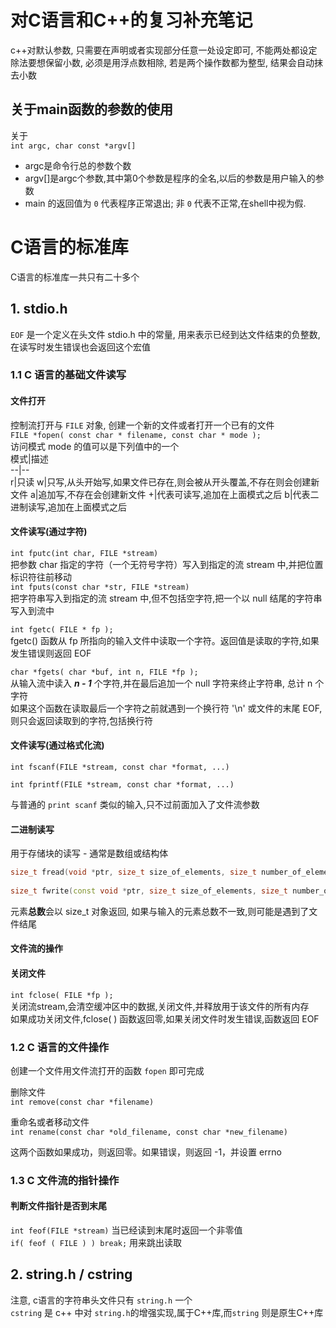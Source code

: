 # 对C语言和C++的复习补充笔记

c++对默认参数, 只需要在声明或者实现部分任意一处设定即可, 不能两处都设定  
除法要想保留小数, 必须是用浮点数相除, 若是两个操作数都为整型, 结果会自动抹去小数  



## 关于main函数的参数的使用
关于  
`int argc, char const *argv[]`  
* argc是命令行总的参数个数  
* argv[]是argc个参数,其中第0个参数是程序的全名,以后的参数是用户输入的参数  
* main 的返回值为 `0` 代表程序正常退出; 非 `0` 代表不正常,在shell中视为假.


# C语言的标准库
C语言的标准库一共只有二十多个
## 1. stdio.h 

`EOF` 是一个定义在头文件 stdio.h 中的常量, 用来表示已经到达文件结束的负整数,在读写时发生错误也会返回这个宏值  

### 1.1 C 语言的基础文件读写
#### 文件打开
控制流打开与 `FILE` 对象, 创建一个新的文件或者打开一个已有的文件  
`FILE *fopen( const char * filename, const char * mode );`  
访问模式 mode 的值可以是下列值中的一个  
模式|描述  
--|--  
r|只读
w|只写,从头开始写,如果文件已存在,则会被从开头覆盖,不存在则会创建新文件
a|追加写,不存在会创建新文件
+|代表可读写,追加在上面模式之后
b|代表二进制读写,追加在上面模式之后

#### 文件读写(通过字符)

`int fputc(int char, FILE *stream)`  
把参数 char 指定的字符（一个无符号字符）写入到指定的流 stream 中,并把位置标识符往前移动  
`int fputs(const char *str, FILE *stream)`  
把字符串写入到指定的流 stream 中,但不包括空字符,把一个以 null 结尾的字符串写入到流中  

`int fgetc( FILE * fp );`  
fgetc() 函数从 fp 所指向的输入文件中读取一个字符。返回值是读取的字符,如果发生错误则返回 EOF

`char *fgets( char *buf, int n, FILE *fp );`   
从输入流中读入 ***n - 1*** 个字符,并在最后追加一个 null 字符来终止字符串, 总计 n 个字符  
如果这个函数在读取最后一个字符之前就遇到一个换行符 '\n' 或文件的末尾 EOF,则只会返回读取到的字符,包括换行符

#### 文件读写(通过格式化流)

`int fscanf(FILE *stream, const char *format, ...)`  

`int fprintf(FILE *stream, const char *format, ...)`

与普通的 `print scanf` 类似的输入,只不过前面加入了文件流参数  


#### 二进制读写

用于存储块的读写 - 通常是数组或结构体
```cpp
size_t fread(void *ptr, size_t size_of_elements, size_t number_of_elements, FILE *a_file);
              
size_t fwrite(const void *ptr, size_t size_of_elements, size_t number_of_elements, FILE *a_file);
```
元素**总数**会以 size_t 对象返回, 如果与输入的元素总数不一致,则可能是遇到了文件结尾  

#### 文件流的操作


#### 关闭文件
`int fclose( FILE *fp );`    
关闭流stream,会清空缓冲区中的数据,关闭文件,并释放用于该文件的所有内存  
如果成功关闭文件,fclose( ) 函数返回零,如果关闭文件时发生错误,函数返回 EOF

### 1.2 C 语言的文件操作

创建一个文件用文件流打开的函数 `fopen` 即可完成

删除文件  
`int remove(const char *filename)`  

重命名或者移动文件  
`int rename(const char *old_filename, const char *new_filename)`  

这两个函数如果成功，则返回零。如果错误，则返回 -1，并设置 errno  

### 1.3 C 文件流的指针操作

#### 判断文件指针是否到末尾
`int feof(FILE *stream)`  当已经读到末尾时返回一个非零值  
`if( feof ( FILE ) ) break;`  用来跳出读取




## 2. string.h / cstring

注意, c语言的字符串头文件只有 `string.h` 一个  
`cstring` 是 c++ 中对 `string.h`的增强实现,属于C++库,而`string` 则是原生C++库

